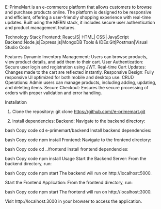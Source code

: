 E-PrimeMart is an e-commerce platform that allows customers to browse and purchase products online. The platform is designed to be responsive and efficient, offering a user-friendly shopping experience with real-time updates. Built using the MERN stack, it includes secure user authentication and product management features.

Technology Stack
Frontend: ReactJS| HTML| CSS |JavaScript
Backend:Node.js|Express.js|MongoDB
Tools & IDEs:Git|Postman|Visual Studio Code

Features
Dynamic Inventory Management: Users can browse products, view product details, and add them to their cart.
User Authentication: Secure user login and registration using JWT.
Real-time Cart Updates: Changes made to the cart are reflected instantly.
Responsive Design: Fully responsive UI optimized for both mobile and desktop use.
CRUD Operations: Admin users can manage products, including adding, updating, and deleting items.
Secure Checkout: Ensures the secure processing of orders with proper validation and error handling.

Installation


1. Clone the repository:
git clone https://github.com//e-primemart.git

3. Install dependencies:
Backend:
Navigate to the backend directory:

bash
Copy code
cd e-primemart/backend
Install backend dependencies:

bash
Copy code
npm install
Frontend:
Navigate to the frontend directory:

bash
Copy code
cd ../frontend
Install frontend dependencies:

bash
Copy code
npm install
Usage
Start the Backend Server: From the backend directory, run:

bash
Copy code
npm start
The backend will run on http://localhost:5000.

Start the Frontend Application: From the frontend directory, run:

bash
Copy code
npm start
The frontend will run on http://localhost:3000.

Visit http://localhost:3000 in your browser to access the application.

